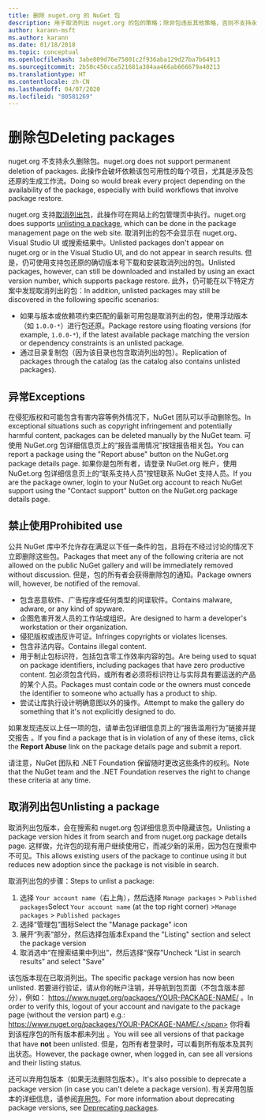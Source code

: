 ```yaml
---
title: 删除 nuget.org 的 NuGet 包
description: 用于取消列出 nuget.org 的包的策略；除非包违反其他策略，否则不支持永久删除。
author: karann-msft
ms.author: karann
ms.date: 01/18/2018
ms.topic: conceptual
ms.openlocfilehash: 3abe809d76e75801c2f936aba129d27ba7b64913
ms.sourcegitcommit: 2b50c450cca521681a384aa466ab666679a40213
ms.translationtype: HT
ms.contentlocale: zh-CN
ms.lasthandoff: 04/07/2020
ms.locfileid: "80581269"
---
```

# <a name="deleting-packages"></a><span data-ttu-id="96a47-103">删除包</span><span class="sxs-lookup"><span data-stu-id="96a47-103">Deleting packages</span></span>

<span data-ttu-id="96a47-104">nuget.org 不支持永久删除包。</span><span class="sxs-lookup"><span data-stu-id="96a47-104">nuget.org does not support permanent deletion of packages.</span></span> <span data-ttu-id="96a47-105">此操作会破坏依赖该包可用性的每个项目，尤其是涉及包还原的生成工作流。</span><span class="sxs-lookup"><span data-stu-id="96a47-105">Doing so would break every project depending on the availability of the package, especially with build workflows that involve package restore.</span></span>

<span data-ttu-id="96a47-106">nuget.org 支持[取消列出包](#unlisting-a-package)，此操作可在网站上的包管理页中执行。</span><span class="sxs-lookup"><span data-stu-id="96a47-106">nuget.org does supports [unlisting a package](#unlisting-a-package), which can be done in the package management page on the web site.</span></span> <span data-ttu-id="96a47-107">取消列出的包不会显示在 nuget.org、Visual Studio UI 或搜索结果中。</span><span class="sxs-lookup"><span data-stu-id="96a47-107">Unlisted packages don't appear on nuget.org or in the Visual Studio UI, and do not appear in search results.</span></span> <span data-ttu-id="96a47-108">但是，仍可使用支持包还原的确切版本号下载和安装取消列出的包。</span><span class="sxs-lookup"><span data-stu-id="96a47-108">Unlisted packages, however, can still be downloaded and installed by using an exact version number, which supports package restore.</span></span> <span data-ttu-id="96a47-109">此外，仍可能在以下特定方案中发现取消列出的包：</span><span class="sxs-lookup"><span data-stu-id="96a47-109">In addition, unlisted packages may still be discovered in the following specific scenarios:</span></span>

- <span data-ttu-id="96a47-110">如果与版本或依赖项约束匹配的最新可用包是取消列出的包，使用浮动版本（如 `1.0.0-*`）进行包还原。</span><span class="sxs-lookup"><span data-stu-id="96a47-110">Package restore using floating versions (for example, `1.0.0-*`), if the latest available package matching the version or dependency constraints is an unlisted package.</span></span>
- <span data-ttu-id="96a47-111">通过目录复制包（因为该目录也包含取消列出的包）。</span><span class="sxs-lookup"><span data-stu-id="96a47-111">Replication of packages through the catalog (as the catalog also contains unlisted packages).</span></span>

## <a name="exceptions"></a><span data-ttu-id="96a47-112">异常</span><span class="sxs-lookup"><span data-stu-id="96a47-112">Exceptions</span></span>

<span data-ttu-id="96a47-113">在侵犯版权和可能包含有害内容等例外情况下，NuGet 团队可以手动删除包。</span><span class="sxs-lookup"><span data-stu-id="96a47-113">In exceptional situations such as copyright infringement and potentially harmful content, packages can be deleted manually by the NuGet team.</span></span> <span data-ttu-id="96a47-114">可使用 NuGet.org 包详细信息页上的“报告滥用情况”按钮报告相关包。</span><span class="sxs-lookup"><span data-stu-id="96a47-114">You can report a package using the "Report abuse" button on the NuGet.org package details page.</span></span> <span data-ttu-id="96a47-115">如果你是包所有者，请登录 NuGet.org 帐户，使用 NuGet.org 包详细信息页上的“联系支持人员”按钮联系 NuGet 支持人员。</span><span class="sxs-lookup"><span data-stu-id="96a47-115">If you are the package owner, login to your NuGet.org account to reach NuGet support using the "Contact support" button on the NuGet.org package details page.</span></span>

## <a name="prohibited-use"></a><span data-ttu-id="96a47-116">禁止使用</span><span class="sxs-lookup"><span data-stu-id="96a47-116">Prohibited use</span></span>

<span data-ttu-id="96a47-117">公共 NuGet 库中不允许存在满足以下任一条件的包，且将在不经过讨论的情况下立即删除这些包。</span><span class="sxs-lookup"><span data-stu-id="96a47-117">Packages that meet any of the following criteria are not allowed on the public NuGet gallery and will be immediately removed without discussion.</span></span> <span data-ttu-id="96a47-118">但是，包的所有者会获得删除包的通知。</span><span class="sxs-lookup"><span data-stu-id="96a47-118">Package owners will, however, be notified of the removal.</span></span>

- <span data-ttu-id="96a47-119">包含恶意软件、广告程序或任何类型的间谍软件。</span><span class="sxs-lookup"><span data-stu-id="96a47-119">Contains malware, adware, or any kind of spyware.</span></span>
- <span data-ttu-id="96a47-120">企图危害开发人员的工作站或组织。</span><span class="sxs-lookup"><span data-stu-id="96a47-120">Are designed to harm a developer's workstation or their organization.</span></span>
- <span data-ttu-id="96a47-121">侵犯版权或违反许可证。</span><span class="sxs-lookup"><span data-stu-id="96a47-121">Infringes copyrights or violates licenses.</span></span>
- <span data-ttu-id="96a47-122">包含非法内容。</span><span class="sxs-lookup"><span data-stu-id="96a47-122">Contains illegal content.</span></span>
- <span data-ttu-id="96a47-123">用于制止包标识符，包括包含零工作效率内容的包。</span><span class="sxs-lookup"><span data-stu-id="96a47-123">Are being used to squat on package identifiers, including packages that have zero productive content.</span></span> <span data-ttu-id="96a47-124">包必须包含代码，或所有者必须将标识符让与实际具有要运送的产品的某个人员。</span><span class="sxs-lookup"><span data-stu-id="96a47-124">Packages must contain code or the owners must concede the identifier to someone who actually has a product to ship.</span></span>
- <span data-ttu-id="96a47-125">尝试让库执行设计明确意图以外的操作。</span><span class="sxs-lookup"><span data-stu-id="96a47-125">Attempt to make the gallery do something that it's not explicitly designed to do.</span></span>

<span data-ttu-id="96a47-126">如果发现违反以上任一项的包，请单击包详细信息页上的“报告滥用行为”链接并提交报告  。</span><span class="sxs-lookup"><span data-stu-id="96a47-126">If you find a package that is in violation of any of these items, click the **Report Abuse** link on the package details page and submit a report.</span></span>

<span data-ttu-id="96a47-127">请注意，NuGet 团队和 .NET Foundation 保留随时更改这些条件的权利。</span><span class="sxs-lookup"><span data-stu-id="96a47-127">Note that the NuGet team and the .NET Foundation reserves the right to change these criteria at any time.</span></span>

## <a name="unlisting-a-package"></a><span data-ttu-id="96a47-128">取消列出包</span><span class="sxs-lookup"><span data-stu-id="96a47-128">Unlisting a package</span></span>
<span data-ttu-id="96a47-129">取消列出包版本，会在搜索和 nuget.org 包详细信息页中隐藏该包。</span><span class="sxs-lookup"><span data-stu-id="96a47-129">Unlisting a package version hides it from search and from nuget.org package details page.</span></span> <span data-ttu-id="96a47-130">这样做，允许包的现有用户继续使用它，而减少新的采用，因为包在搜索中不可见。</span><span class="sxs-lookup"><span data-stu-id="96a47-130">This allows existing users of the package to continue using it but reduces new adoption since the package is not visible in search.</span></span>

<span data-ttu-id="96a47-131">取消列出包的步骤：</span><span class="sxs-lookup"><span data-stu-id="96a47-131">Steps to unlist a package:</span></span>

1. <span data-ttu-id="96a47-132">选择 `Your account name`（右上角），然后选择 `Manage packages` > `Published packages`</span><span class="sxs-lookup"><span data-stu-id="96a47-132">Select `Your account name` (at the top right corner) >`Manage packages` > `Published packages`</span></span>
1. <span data-ttu-id="96a47-133">选择“管理包”图标</span><span class="sxs-lookup"><span data-stu-id="96a47-133">Select the "Manage package" icon</span></span>
1. <span data-ttu-id="96a47-134">展开“列表”部分，然后选择包版本</span><span class="sxs-lookup"><span data-stu-id="96a47-134">Expand the "Listing" section and select the package version</span></span>
1. <span data-ttu-id="96a47-135">取消选中“在搜索结果中列出”，然后选择“保存”</span><span class="sxs-lookup"><span data-stu-id="96a47-135">Uncheck “List in search results” and select "Save"</span></span>

<span data-ttu-id="96a47-136">该包版本现在已取消列出。</span><span class="sxs-lookup"><span data-stu-id="96a47-136">The specific package version has now been unlisted.</span></span> <span data-ttu-id="96a47-137">若要进行验证，请从你的帐户注销，并导航到包页面（不包含版本部分），例如： https://www.nuget.org/packages/YOUR-PACKAGE-NAME/ 。</span><span class="sxs-lookup"><span data-stu-id="96a47-137">In order to verify this, logout of your account and navigate to the package page (without the version part) e.g.: https://www.nuget.org/packages/YOUR-PACKAGE-NAME/.</span></span> <span data-ttu-id="96a47-138">你将看到该程序包的所有版本都未列出  。</span><span class="sxs-lookup"><span data-stu-id="96a47-138">You will see all versions of that package that have **not** been unlisted.</span></span> <span data-ttu-id="96a47-139">但是，包所有者登录时，可以看到所有版本及其列出状态。</span><span class="sxs-lookup"><span data-stu-id="96a47-139">However, the package owner, when logged in, can see all versions and their listing status.</span></span>

<span data-ttu-id="96a47-140">还可以弃用包版本（如果无法删除包版本）。</span><span class="sxs-lookup"><span data-stu-id="96a47-140">It's also possible to deprecate a package version (in case you can't delete a package version).</span></span> <span data-ttu-id="96a47-141">有关弃用包版本的详细信息，请参阅[弃用包](../deprecate-packages.md)。</span><span class="sxs-lookup"><span data-stu-id="96a47-141">For more information about deprecating package versions, see [Deprecating packages](../deprecate-packages.md).</span></span>
